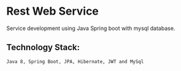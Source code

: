 # Rest Web Service
Service development using Java Spring boot with mysql database.

## Technology Stack:
`Java 8, Spring Boot, JPA, Hibernate, JWT and MySql`
